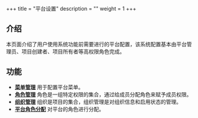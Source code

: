﻿+++
title = "平台设置"
description = ""
weight = 1
+++

<h2 id="1">介绍</h2>
  
本页面介绍了用户使用系统功能前需要进行的平台配置，该系统配置基本由平台管理员、项目创建者、项目所有者等高权限角色完成。

<h2 id="1">功能</h2>

- [**菜单管理**](../platform/menu_configuration) 用于配置平台菜单。
- [**角色管理**](../platform/role) 角色是一组特定权限的集合，通过给成员分配角色来赋予成员权限。
- [**组织管理**](../platform/organization) 组织是项目的集合，组织管理是对组织信息和启用状态的管理。
- [**平台角色分配**](../platform/role-assignment) 对平台的角色进行分配。